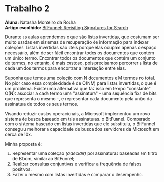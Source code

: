 # Trabalho 2
**Aluna:** Natasha Monteiro da Rocha  
**Artigo escolhido:** [BitFunnel: Revisiting Signatures for Search](https://danluu.com/bitfunnel-sigir.pdf)  

Durante as aulas aprendemos o que são listas invertidas, que costumam ser muito usadas em sistemas de recuperação de informação para indexar coleções. Listas invertidas são úteis porque elas ocupam apenas o espaço necessário, além de ser fácil encontrar todos os documentos que contém um único termo. Encontrar todos os documentos que contém um conjunto de termos, no entanto, é mais custoso, pois precisamos percorrer a lista de cada um dos termos para encontrar a interseção entre elas.

Suponha que temos uma coleção com N documentos e M termos no total. No pior caso essa complexidade é de O(NM) para listas invertidas, o que é um problema. Existe uma alternativa que faz isso em tempo "constante" O(N): associar a cada termo uma "assinatura" - uma sequência fixa de bits que representa o mesmo -, e representar cada documento pela união da assinatura de todos os seus termos.

Visando reduzir custos operacionais, a Microsoft implementou um novo sistema de busca baseado em tais assinaturas, o BitFunnel. Comparado com o sistema baseado em listas invertidas que ele substituiu, o BitFunnel conseguiu melhorar a capacidade de busca dos servidores da Microsoft em cerca de 10x.

Minha proposta é:
1. Representar uma coleção *(a decidir)* por assinaturas baseadas em filtro de Bloom, similar ao BitFunnel;
2. Realizar consultas conjuntivas e verificar a frequência de falsos positivos.
3. Fazer o mesmo com listas invertidas e comparar o desempenho.